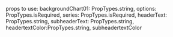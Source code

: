 props to use:
backgroundChart01: PropTypes.string,
options: PropTypes.isRequired,
series: PropTypes.isRequired,
headerText: PropTypes.string,
subheaderText: PropTypes.string,
headertextColor:PropTypes.string,
subheadertextColor
